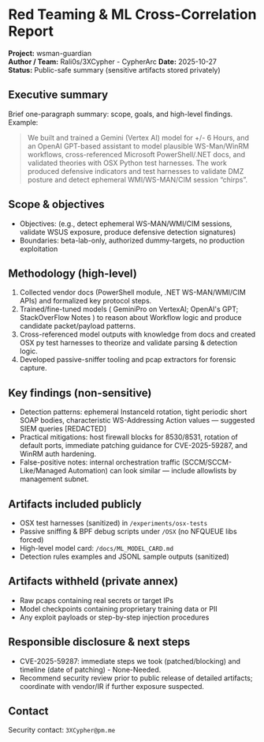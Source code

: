# Red Teaming & ML Cross-Correlation Report
**Project:** wsman-guardian  
**Author / Team:** Rali0s/3XCypher - CypherArc
**Date:** 2025-10-27  
**Status:** Public-safe summary (sensitive artifacts stored privately)

## Executive summary
Brief one-paragraph summary: scope, goals, and high-level findings. Example:
> We built and trained a Gemini (Vertex AI) model for +/- 6 Hours, and an OpenAI GPT-based assistant to model plausible WS-Man/WinRM workflows, cross-referenced Microsoft PowerShell/.NET docs, and validated theories with OSX Python test harnesses. The work produced defensive indicators and test harnesses to validate DMZ posture and detect ephemeral WMI/WS-MAN/CIM session “chirps”.

## Scope & objectives
- Objectives: (e.g., detect ephemeral WS-MAN/WMI/CIM sessions, validate WSUS exposure, produce defensive detection signatures)
- Boundaries: beta-lab-only, authorized dummy-targets, no production exploitation

## Methodology (high-level)
1. Collected vendor docs (PowerShell module, .NET WS-MAN/WMI/CIM APIs) and formalized key protocol steps.
2. Trained/fine-tuned models ( GeminiPro on VertexAI; OpenAI's GPT; StackOverFlow Notes ) to reason about Workflow logic and produce candidate packet/payload patterns.  
3. Cross-referenced model outputs with knowledge from docs and created OSX py test harnesses to theorize and validate parsing & detection logic.
4. Developed passive-sniffer tooling and pcap extractors for forensic capture.

## Key findings (non-sensitive)
- Detection patterns: ephemeral InstanceId rotation, tight periodic short SOAP bodies, characteristic WS-Addressing Action values — suggested SIEM queries [REDACTED]
- Practical mitigations: host firewall blocks for 8530/8531, rotation of default ports, immediate patching guidance for CVE-2025-59287, and WinRM auth hardening.
- False-positive notes: internal orchestration traffic (SCCM/SCCM-Like/Managed Automation) can look similar — include allowlists by management subnet.

## Artifacts included publicly
- OSX test harnesses (sanitized) in `/experiments/osx-tests`
- Passive sniffing & BPF debug scripts under `/OSX` (no NFQUEUE libs forced)
- High-level model card: `/docs/ML_MODEL_CARD.md`
- Detection rules examples and JSONL sample outputs (sanitized)

## Artifacts withheld (private annex)
- Raw pcaps containing real secrets or target IPs
- Model checkpoints containing proprietary training data or PII
- Any exploit payloads or step-by-step injection procedures

## Responsible disclosure & next steps
- CVE-2025-59287: immediate steps we took (patched/blocking) and timeline (date of patching) - None-Needed.
- Recommend security review prior to public release of detailed artifacts; coordinate with vendor/IR if further exposure suspected.

## Contact
Security contact: `3XCypher@pm.me`
